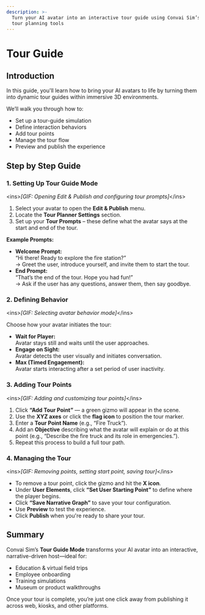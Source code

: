 ```yaml
---
description: >-
  Turn your AI avatar into an interactive tour guide using Convai Sim’s built-in
  tour planning tools
---
```


# Tour Guide

## **Introduction**

In this guide, you'll learn how to bring your AI avatars to life by turning them into dynamic tour guides within immersive 3D environments.

We’ll walk you through how to:

* Set up a tour-guide simulation
* Define interaction behaviors
* Add tour points
* Manage the tour flow
* Preview and publish the experience

## Step by Step Guide

### **1. Setting Up Tour Guide Mode**

\<ins>_\[GIF: Opening Edit & Publish and configuring tour prompts]_\</ins>

1. Select your avatar to open the **Edit & Publish** menu.
2. Locate the **Tour Planner Settings** section.
3. Set up your **Tour Prompts** – these define what the avatar says at the start and end of the tour.

**Example Prompts:**

* **Welcome Prompt:**\
  “Hi there! Ready to explore the fire station?”\
  → Greet the user, introduce yourself, and invite them to start the tour.
* **End Prompt:**\
  “That’s the end of the tour. Hope you had fun!”\
  → Ask if the user has any questions, answer them, then say goodbye.

### **2. Defining Behavior**

\<ins>_\[GIF: Selecting avatar behavior mode]_\</ins>

Choose how your avatar initiates the tour:

* **Wait for Player:**\
  Avatar stays still and waits until the user approaches.
* **Engage on Sight:**\
  Avatar detects the user visually and initiates conversation.
* **Max (Timed Engagement):**\
  Avatar starts interacting after a set period of user inactivity.

### **3. Adding Tour Points**

\<ins>_\[GIF: Adding and customizing tour points]_\</ins>

1. Click **“Add Tour Point”** — a green gizmo will appear in the scene.
2. Use the **XYZ axes** or click the **flag icon** to position the tour marker.
3. Enter a **Tour Point Name** (e.g., “Fire Truck”).
4. Add an **Objective** describing what the avatar will explain or do at this point (e.g., “Describe the fire truck and its role in emergencies.”).
5. Repeat this process to build a full tour path.

### **4. Managing the Tour**

\<ins>_\[GIF: Removing points, setting start point, saving tour]_\</ins>

* To remove a tour point, click the gizmo and hit the **X icon**.
* Under **User Elements**, click **“Set User Starting Point”** to define where the player begins.
* Click **“Save Narrative Graph”** to save your tour configuration.
* Use **Preview** to test the experience.
* Click **Publish** when you're ready to share your tour.

## **Summary**

Convai Sim’s **Tour Guide Mode** transforms your AI avatar into an interactive, narrative-driven host—ideal for:

* Education & virtual field trips
* Employee onboarding
* Training simulations
* Museum or product walkthroughs

Once your tour is complete, you’re just one click away from publishing it across web, kiosks, and other platforms.
